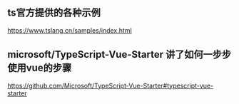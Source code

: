 
## ts官方提供的各种示例
https://www.tslang.cn/samples/index.html


## microsoft/TypeScript-Vue-Starter 讲了如何一步步使用vue的步骤
https://github.com/Microsoft/TypeScript-Vue-Starter#typescript-vue-starter

